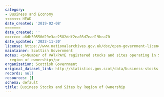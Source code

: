 ```yaml
---
category:
- Business and Economy
<<<<<<< HEAD
date_created: '2019-02-08'
=======
date_created: ''
>>>>>>> a6db50550d20e3ae2582ddf2ea03d7ead19bca70
date_updated: '2022-11-30'
license: https://www.nationalarchives.gov.uk/doc/open-government-licence/version/3/
maintainer: Scottish Government
notes: <p>Number of VAT/PAYE registered stocks and sites operating in Scotland by
  region of ownership</p>
organization: Scottish Government
original_dataset_link: http://statistics.gov.scot/data/business-stocks-and-sites-by-region-of-ownership
records: null
resources: []
schema: default
title: Business Stocks and Sites by Region of Ownership
---
```

